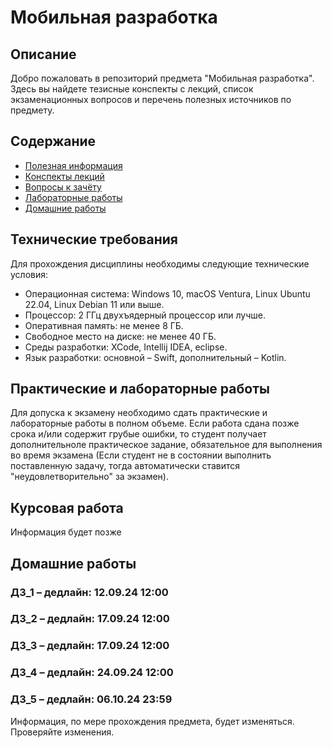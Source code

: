 # Мобильная разработка

## Описание

Добро пожаловать в репозиторий предмета "Мобильная разработка".
Здесь вы найдете тезисные конспекты с лекций, список экзаменационных вопросов и перечень полезных источников по предмету.

## Содержание

* [Полезная информация](https://github.com/bitwow/mobile_development/blob/main/sources.md)
* [Конспекты лекций](https://github.com/bitwow/mobile_development/tree/main/Notes)
* [Вопросы к зачёту](https://github.com/bitwow/mobile_development/blob/main/questions.md)
* [Лабораторные работы](https://github.com/bitwow/mobile_development/blob/main/lab.md)
* [Домашние работы](https://github.com/bitwow/mobile_development/tree/main/HomeWork)

## Технические требования

Для прохождения дисциплины необходимы следующие технические условия:

- Операционная система: Windows 10, macOS Ventura, Linux Ubuntu 22.04, Linux Debian 11 или выше.
- Процессор: 2 ГГц двухъядерный процессор или лучше.
- Оперативная память: не менее 8 ГБ.
- Свободное место на диске: не менее 40 ГБ.
- Среды разработки: XCode, Intellij IDEA, eclipse.
- Язык разработки: основной – Swift, дополнительный – Kotlin.

## Практические и лабораторные работы

Для допуска к экзамену необходимо сдать практические и лабораторные работы в полном объеме. 
Если работа сдана позже срока и/или содержит грубые ошибки, то студент получает дополнительноле практическое задание, 
обязательное для выполнения во время экзамена (Если студент не в состоянии выполнить поставленную задачу, тогда автоматически ставится "неудовлетворительно" за экзамен).

## Курсовая работа

Информация будет позже

## Домашние работы

### ДЗ_1 – дедлайн: 12.09.24 12:00
### ДЗ_2 – дедлайн: 17.09.24 12:00
### ДЗ_3 – дедлайн: 17.09.24 12:00
### ДЗ_4 – дедлайн: 24.09.24 12:00
### ДЗ_5 – дедлайн: 06.10.24 23:59
Информация, по мере прохождения предмета, будет изменяться. Проверяйте изменения.
